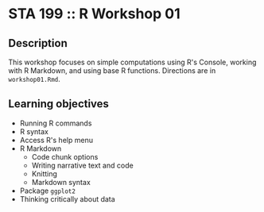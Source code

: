 # STA 199 :: R Workshop 01

## Description

This workshop focuses on simple computations using R's Console, working with
R Markdown, and using base R functions. Directions are in `workshop01.Rmd`.

## Learning objectives

- Running R commands
- R syntax
- Access R's help menu
- R Markdown
    - Code chunk options
    - Writing narrative text and code
    - Knitting
    - Markdown syntax
- Package `ggplot2`
- Thinking critically about data
